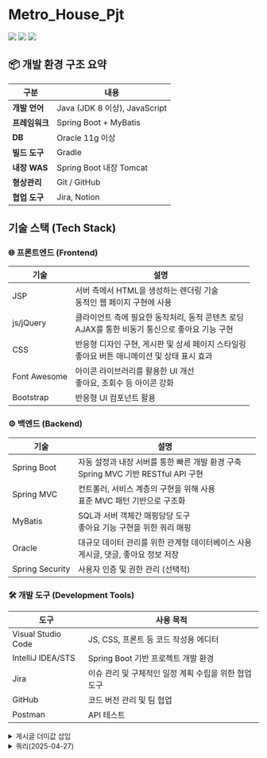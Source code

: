 # Metro_House_Pjt

  <img src="https://img.shields.io/badge/java-007396?style=for-the-badge&logo=java&logoColor=white"> 
  <img src="https://img.shields.io/badge/oracle-F80000?style=for-the-badge&logo=oracle&logoColor=white"> 
  <img src="https://img.shields.io/badge/spring-6DB33F?style=for-the-badge&logo=spring&logoColor=white"> 

## 📦 개발 환경 구조 요약

| 구분 | 내용
|-----|-----
| **개발 언어** | Java (JDK 8 이상), JavaScript
| **프레임워크** | Spring Boot + MyBatis
| **DB** | Oracle 11g 이상
| **빌드 도구** | Gradle
| **내장 WAS** | Spring Boot 내장 Tomcat
| **형상관리** | Git / GitHub
| **협업 도구** | Jira, Notion


## 기술 스택 (Tech Stack)

### 🌐 프론트엔드 (Frontend)

| 기술 | 설명
|-----|-----
| JSP | 서버 측에서 HTML을 생성하는 렌더링 기술<br>동적인 웹 페이지 구현에 사용
| js/jQuery | 클라이언트 측에 필요한 동작처리, 동적 콘텐츠 로딩<br>AJAX를 통한 비동기 통신으로 좋아요 기능 구현
| CSS | 반응형 디자인 구현, 게시판 및 상세 페이지 스타일링 <br>좋아요 버튼 애니메이션 및 상태 표시 효과
| Font Awesome | 아이콘 라이브러리를 활용한 UI 개선<br>좋아요, 조회수 등 아이콘 강화
| Bootstrap | 반응형 UI 컴포넌트 활용


### ⚙️ 백엔드 (Backend)

| 기술 | 설명
|-----|-----
| Spring Boot | 자동 설정과 내장 서버를 통한 빠른 개발 환경 구축<br>Spring MVC 기반 RESTful API 구현
| Spring MVC | 컨트롤러, 서비스 계층의 구현을 위해 사용<br>표준 MVC 패턴 기반으로 구조화
| MyBatis | SQL과 서버 객체간 매핑담당 도구<br>좋아요 기능 구현을 위한 쿼리 매핑
| Oracle | 대규모 데이터 관리를 위한 관계형 데이터베이스 사용<br>게시글, 댓글, 좋아요 정보 저장
| Spring Security | 사용자 인증 및 권한 관리 (선택적)


### 🛠️ 개발 도구 (Development Tools)

| 도구 | 사용 목적
|-----|-----
| Visual Studio Code | JS, CSS, 프론트 등 코드 작성용 에디터
| IntelliJ IDEA/STS | Spring Boot 기반 프로젝트 개발 환경
| Jira | 이슈 관리 및 구체적인 일정 계획 수립을 위한 협업 도구
| GitHub | 코드 버전 관리 및 팀 협업
| Postman | API 테스트


<details>
  <summary>게시글 더미값 삽입</summary>
  <pre><code>
BEGIN
  FOR i IN 1..300 LOOP
    INSERT INTO board (boardNumber, userName, boardTitle, boardContent, boardWriteDate, boardViews)
    VALUES (i, '사용자'||i, '제목'||i, '내용'||i, SYSDATE, 0);
    
    IF MOD(i, 100) = 0 THEN
      COMMIT;
    END IF;
  END LOOP;
  COMMIT;
END;
  </code></pre>
</details>


<details>
  <summary>쿼리(2025-04-27)</summary>
  <pre><code>
GRANT CREATE SESSION, CREATE TABLE, CREATE VIEW, CREATE SEQUENCE, 
      CREATE SYNONYM, CREATE PROCEDURE, CREATE TRIGGER, CREATE MATERIALIZED VIEW 
TO METRO_HOUSE;
GRANT SELECT ANY TABLE, INSERT ANY TABLE, UPDATE ANY TABLE, DELETE ANY TABLE
TO METRO_HOUSE;
ALTER USER METRO_HOUSE DEFAULT TABLESPACE USERS;
ALTER USER METRO_HOUSE QUOTA UNLIMITED ON USERS;


CREATE TABLE USERINFO (
userNumber      NUMBER PRIMARY KEY,
userId          VARCHAR2(100),
userPw          VARCHAR2(100),
userName        VARCHAR2(100),
userTel         VARCHAR2(20),
userEmail       VARCHAR2(200),
userBirth       VARCHAR2(50),
userZipCode     VARCHAR2(50),
userAddress     VARCHAR2(300),
userDetailAddress VARCHAR2(500),
userAdmin       NUMBER DEFAULT 0,
userRegdate     DATE DEFAULT SYSDATE
);


CREATE TABLE BOARD (
boardNumber     NUMBER PRIMARY KEY,
userNumber      NUMBER,
userName        VARCHAR2(50),
boardTitle      VARCHAR2(1000),
boardContent    VARCHAR2(4000),
boardWriteDate  DATE DEFAULT SYSDATE,
boardHit        NUMBER DEFAULT 0,
boardViews      NUMBER DEFAULT 0,
boardLikes      NUMBER DEFAULT 0,
FOREIGN KEY (userNumber) REFERENCES USERINFO(userNumber)ON DELETE CASCADE
);


CREATE TABLE board_likes (
boardNumber number,
userNumber number,
PRIMARY KEY (boardNumber, userNumber)
);


CREATE TABLE BOARD_COMMENT (
commentNumber       NUMBER PRIMARY KEY,
commentSubNumber    NUMBER,
commentSubStepNumber NUMBER,
boardNumber         NUMBER,
userNumber          NUMBER,
userName            VARCHAR2(50),
commentContent      VARCHAR2(4000),
commentWriteDate    DATE DEFAULT SYSDATE
);


ALTER TABLE BOARD_COMMENT
ADD CONSTRAINT fk_comment_board
FOREIGN KEY (boardNumber)
REFERENCES BOARD(boardNumber)
ON DELETE CASCADE;


ALTER TABLE BOARD_COMMENT
ADD CONSTRAINT fk_comment_user
FOREIGN KEY (userNumber)
REFERENCES USERINFO(userNumber)
ON DELETE CASCADE;
DESC board_comment;


create table apartmentinfo(
    apartmentId number primary key,
    sggcd VARCHAR2(10),
    umdnm VARCHAR2(100),
    aptnm VARCHAR2(200),
    jibun VARCHAR2(100),
    excluusear VARCHAR2(50),
    dealYear VARCHAR2(4),
    dealMonth VARCHAR2(2),
    dealDay VARCHAR2(2),
    dealAmount VARCHAR2(100),
    floor VARCHAR2(10),
    buildYear VARCHAR2(4),
    cdealType VARCHAR2(50),
    cdealDay VARCHAR2(50),
    dealingGbn VARCHAR2(50),
    estateAgentSggnm VARCHAR2(100),
    rgstDate VARCHAR2(50),
    aptDong VARCHAR2(50),
    slerGbn VARCHAR2(50),
    buyerGbn VARCHAR2(50),
    landLeaseHoldGbn VARCHAR2(50),
    aptSeq VARCHAR2(50),
    bonbun VARCHAR2(50),
    bubun VARCHAR2(50),
    landCd VARCHAR2(50),
    roadNm VARCHAR2(200),
    roadNmBonbun VARCHAR2(50),
    roadNmBubun VARCHAR2(50),
    roadNmCd VARCHAR2(50),
    roadNmSeq VARCHAR2(50),
    roadNmSggcd VARCHAR2(50),
    roadNmBcd VARCHAR2(50),
    umdcd VARCHAR2(50),
    lat NUMBER(12,8),
    lng NUMBER(12,8),
    subwayStation VARCHAR2(100),
    subwayDistance VARCHAR2(50)
);

-- 위도/경도에 복합 인덱스 생성
CREATE INDEX idx_apartmentinfo_latlng ON APARTMENTINFO(lat, lng);


CREATE SEQUENCE seq_apartmentinfo
    START WITH 1
    INCREMENT BY 1
    NOCACHE
    NOCYCLE;
create table apartment_favorite(
    favoriteId number primary key,
    apartmentId number,
    userNumber number,
    createdAt date default sysdate,
    lat NUMBER(12,8),
    lng NUMBER(12,8),
    dealamount varchar2(100),

    FOREIGN KEY (apartmentId) REFERENCES APARTMENTINFO(apartmentId)ON DELETE CASCADE,
    FOREIGN KEY (userNumber) REFERENCES USERINFO(userNumber)ON DELETE CASCADE
);
CREATE SEQUENCE seq_apartment_favorite
START WITH 1
INCREMENT BY 1
NOCACHE
NOCYCLE;

create table apartment_review(
REVIEWID NUMBER PRIMARY KEY,                -- 리뷰 고유 ID (시퀀스 사용)
apartmentId NUMBER NOT NULL,                 -- 도서 번호 (외래키) - 실제 타입으로 수정 필요
USERNUMBER NUMBER NOT NULL,                 -- 사용자 ID (외래키) - VARCHAR2(50)에서 NUMBER로 수정
REVIEWTITLE VARCHAR2(200) NOT NULL,         -- 리뷰 제목
REVIEWCONTENT CLOB NOT NULL,                -- 리뷰 내용 (긴 텍스트)
REVIEWRATING NUMBER(1) NOT NULL,            -- 평점 (1-5)
REVIEWDATE DATE DEFAULT SYSDATE,            -- 작성일
REVIEWMODIFIED_DATE DATE,                   -- 수정일
REVIEWSTATUS VARCHAR2(10) DEFAULT 'ACTIVE',           -- 상태 (Y: 활성, N: 삭제)

CONSTRAINT FK_REVIEW_apartment FOREIGN KEY (apartmentId) REFERENCES apartmentinfo(apartmentId),
CONSTRAINT FK_REVIEW_USER FOREIGN KEY (USERNUMBER) REFERENCES USERINFO(USERNUMBER),
CONSTRAINT CHK_REVIEW_RATING CHECK (REVIEWRATING BETWEEN 1 AND 5)

);

-- 리뷰 ID 시퀀스
CREATE SEQUENCE SEQ_REVIEW_ID
START WITH 1
INCREMENT BY 1
NOCACHE;


CREATE TABLE REVIEW_HELPFUL (
HELPFUL_ID NUMBER PRIMARY KEY,
REVIEWID NUMBER NOT NULL,
USERNUMBER NUMBER NOT NULL,
HELPFUL_DATE DATE DEFAULT SYSDATE,
CONSTRAINT FK_REVIEW_HELPFUL_REVIEW FOREIGN KEY (REVIEWID) REFERENCES apartment_REVIEW(REVIEWID),
CONSTRAINT FK_REVIEW_HELPFUL_USER FOREIGN KEY (USERNUMBER) REFERENCES USERINFO(USERNUMBER),
CONSTRAINT UQ_REVIEW_HELPFUL UNIQUE (REVIEWID, USERNUMBER)
);


-- 리뷰(도움됨)시퀀스 생성
CREATE SEQUENCE SEQ_HELPFUL_ID
START WITH 1
INCREMENT BY 1
NOCACHE
NOCYCLE;


-------------------------------------------------------------------------아파트 큐(년,월,시군구코드)
CREATE TABLE "METRO_HOUSE"."APARTMENTINFO_QUEUE" 
   (   "QUEUE_ID" NUMBER, 
   "APARTMENTID" NUMBER, 
   "SGGCD" VARCHAR2(10), 
   "UMDNM" VARCHAR2(100), 
   "APTNM" VARCHAR2(200), 
   "JIBUN" VARCHAR2(100), 
   "EXCLUUSEAR" VARCHAR2(50), 
   "DEALYEAR" VARCHAR2(4), 
   "DEALMONTH" VARCHAR2(2), 
   "DEALDAY" VARCHAR2(2), 
   "DEALAMOUNT" VARCHAR2(100), 
   "FLOOR" VARCHAR2(10), 
   "BUILDYEAR" VARCHAR2(4), 
   "CDEALTYPE" VARCHAR2(50), 
   "CDEALDAY" VARCHAR2(50), 
   "DEALINGGBN" VARCHAR2(50), 
   "ESTATEAGENTSGGNM" VARCHAR2(100), 
   "RGSTDATE" VARCHAR2(50), 
   "APTDONG" VARCHAR2(50), 
   "SLERGBN" VARCHAR2(50), 
   "BUYERGBN" VARCHAR2(50), 
   "LANDLEASEHOLDGBN" VARCHAR2(50), 
   "APTSEQ" VARCHAR2(50), 
   "BONBUN" VARCHAR2(50), 
   "BUBUN" VARCHAR2(50), 
   "LANDCD" VARCHAR2(50), 
   "ROADNM" VARCHAR2(200), 
   "ROADNMBONBUN" VARCHAR2(50), 
   "ROADNMBUBUN" VARCHAR2(50), 
   "ROADNMCD" VARCHAR2(50), 
   "ROADNMSEQ" VARCHAR2(50), 
   "ROADNMSGGCD" VARCHAR2(50), 
   "ROADNMBCD" VARCHAR2(50), 
   "UMDCD" VARCHAR2(50), 
   "LAT" NUMBER(12,8), 
   "LNG" NUMBER(12,8), 
   "SUBWAYSTATION" VARCHAR2(100), 
   "SUBWAYDISTANCE" VARCHAR2(50), 
   "PROCESSED" CHAR(1) DEFAULT 'N'
   )
CREATE INDEX idx_apartmentqueue_id ON APARTMENTINFO_QUEUE(apartmentid);

----------------------------------------------------------------------------------------------apartment procedure
create or replace PROCEDURE process_apartmentinfo_queue IS
    CURSOR cur IS
  SELECT * FROM APARTMENTINFO_QUEUE WHERE PROCESSED = 'N' FOR UPDATE SKIP LOCKED;
BEGIN
-------------------------------------------------------------------
    -- [여기] 커서 루프 전에 필요한 동적 테이블을 미리 모두 생성
    -------------------------------------------------------------------
    DECLARE
        CURSOR tab_cur IS
            SELECT DISTINCT DEALYEAR, DEALMONTH, SGGCD
              FROM APARTMENTINFO_QUEUE
             WHERE PROCESSED = 'N';
        v_table_name VARCHAR2(100);
        v_count      NUMBER;
        v_sql        VARCHAR2(4000);
    BEGIN
        FOR rec IN tab_cur LOOP
            v_table_name := 'Z_' || rec.DEALYEAR || '_' || rec.DEALMONTH || '_' || rec.SGGCD;
            SELECT COUNT(*) INTO v_count FROM user_tables WHERE table_name = UPPER(v_table_name);
            IF v_count = 0 THEN
                v_sql := 'CREATE TABLE ' || v_table_name || ' (
                    APARTMENTID         NUMBER PRIMARY KEY,
                    SGGCD               VARCHAR2(10),
                    UMDNM               VARCHAR2(100),
                    APTNM               VARCHAR2(200),
                    JIBUN               VARCHAR2(100),
                    EXCLUUSEAR          VARCHAR2(50),
                    DEALYEAR            VARCHAR2(4),
                    DEALMONTH           VARCHAR2(2),
                    DEALDAY             VARCHAR2(2),
                    DEALAMOUNT          VARCHAR2(100),
                    FLOOR               VARCHAR2(10),
                    BUILDYEAR           VARCHAR2(4),
                    CDEALTYPE           VARCHAR2(50),
                    CDEALDAY            VARCHAR2(50),
                    DEALINGGBN          VARCHAR2(50),
                    ESTATEAGENTSGGNM    VARCHAR2(100),
                    RGSTDATE            VARCHAR2(50),
                    APTDONG             VARCHAR2(50),
                    SLERGBN             VARCHAR2(50),
                    BUYERGBN            VARCHAR2(50),
                    LANDLEASEHOLDGBN    VARCHAR2(50),
                    APTSEQ              VARCHAR2(50),
                    BONBUN              VARCHAR2(50),
                    BUBUN               VARCHAR2(50),
                    LANDCD              VARCHAR2(50),
                    ROADNM              VARCHAR2(200),
                    ROADNMBONBUN        VARCHAR2(50),
                    ROADNMBUBUN         VARCHAR2(50),
                    ROADNMCD            VARCHAR2(50),
                    ROADNMSEQ           VARCHAR2(50),
                    ROADNMSGGCD         VARCHAR2(50),
                    ROADNMBCD           VARCHAR2(50),
                    UMDCD               VARCHAR2(50),
                    LAT                 NUMBER(12,8),
                    LNG                 NUMBER(12,8),
                    SUBWAYSTATION       VARCHAR2(100),
                    SUBWAYDISTANCE      VARCHAR2(50)
                )'; -- 테이블 정의 생략
                EXECUTE IMMEDIATE v_sql;
            END IF;
        END LOOP;
    END;
    -------------------------------------------------------------------
    -- [여기까지] 미리 테이블 생성
    -------------------------------------------------------------------
    FOR rec IN cur LOOP
        -- 동적 테이블명 생성
        DECLARE
            v_table_name VARCHAR2(100);
            v_sql        VARCHAR2(4000);
            v_count      NUMBER;
            v_dup_count  NUMBER;
        BEGIN
            v_table_name := 'A_' || rec.DEALYEAR || '_' || rec.DEALMONTH || '_' || rec.SGGCD;

            -- 테이블 존재 여부 확인
            SELECT COUNT(*) INTO v_count FROM user_tables WHERE table_name = UPPER(v_table_name);

            IF v_count = 0 THEN
                v_sql := 'CREATE TABLE ' || v_table_name || ' (
                    APARTMENTID         NUMBER PRIMARY KEY,
                    SGGCD               VARCHAR2(10),
                    UMDNM               VARCHAR2(100),
                    APTNM               VARCHAR2(200),
                    JIBUN               VARCHAR2(100),
                    EXCLUUSEAR          VARCHAR2(50),
                    DEALYEAR            VARCHAR2(4),
                    DEALMONTH           VARCHAR2(2),
                    DEALDAY             VARCHAR2(2),
                    DEALAMOUNT          VARCHAR2(100),
                    FLOOR               VARCHAR2(10),
                    BUILDYEAR           VARCHAR2(4),
                    CDEALTYPE           VARCHAR2(50),
                    CDEALDAY            VARCHAR2(50),
                    DEALINGGBN          VARCHAR2(50),
                    ESTATEAGENTSGGNM    VARCHAR2(100),
                    RGSTDATE            VARCHAR2(50),
                    APTDONG             VARCHAR2(50),
                    SLERGBN             VARCHAR2(50),
                    BUYERGBN            VARCHAR2(50),
                    LANDLEASEHOLDGBN    VARCHAR2(50),
                    APTSEQ              VARCHAR2(50),
                    BONBUN              VARCHAR2(50),
                    BUBUN               VARCHAR2(50),
                    LANDCD              VARCHAR2(50),
                    ROADNM              VARCHAR2(200),
                    ROADNMBONBUN        VARCHAR2(50),
                    ROADNMBUBUN         VARCHAR2(50),
                    ROADNMCD            VARCHAR2(50),
                    ROADNMSEQ           VARCHAR2(50),
                    ROADNMSGGCD         VARCHAR2(50),
                    ROADNMBCD           VARCHAR2(50),
                    UMDCD               VARCHAR2(50),
                    LAT                 NUMBER(12,8),
                    LNG                 NUMBER(12,8),
                    SUBWAYSTATION       VARCHAR2(100),
                    SUBWAYDISTANCE      VARCHAR2(50)
                )';
                EXECUTE IMMEDIATE v_sql;
            END IF;

            -- 중복 체크
            v_sql := 'SELECT COUNT(*) FROM ' || v_table_name || ' WHERE APARTMENTID = :1';
            EXECUTE IMMEDIATE v_sql INTO v_dup_count USING rec.APARTMENTID;

            IF v_dup_count = 0 THEN
                -- 데이터 INSERT
                v_sql := 'INSERT INTO ' || v_table_name || ' (
                    APARTMENTID, SGGCD, UMDNM, APTNM, JIBUN, EXCLUUSEAR, DEALYEAR, DEALMONTH, DEALDAY,
                    DEALAMOUNT, FLOOR, BUILDYEAR, CDEALTYPE, CDEALDAY, DEALINGGBN, ESTATEAGENTSGGNM,
                    RGSTDATE, APTDONG, SLERGBN, BUYERGBN, LANDLEASEHOLDGBN, APTSEQ, BONBUN, BUBUN,
                    LANDCD, ROADNM, ROADNMBONBUN, ROADNMBUBUN, ROADNMCD, ROADNMSEQ, ROADNMSGGCD,
                    ROADNMBCD, UMDCD, LAT, LNG, SUBWAYSTATION, SUBWAYDISTANCE
                ) VALUES (
                    :1, :2, :3, :4, :5, :6, :7, :8, :9, :10, :11, :12, :13, :14, :15, :16, :17, :18, :19, :20, :21, :22, :23, :24, :25, :26, :27, :28, :29, :30, :31, :32, :33, :34, :35, :36, :37
                )';

                EXECUTE IMMEDIATE v_sql USING
                    rec.APARTMENTID, rec.SGGCD, rec.UMDNM, rec.APTNM, rec.JIBUN, rec.EXCLUUSEAR, rec.DEALYEAR, rec.DEALMONTH, rec.DEALDAY,
                    rec.DEALAMOUNT, rec.FLOOR, rec.BUILDYEAR, rec.CDEALTYPE, rec.CDEALDAY, rec.DEALINGGBN, rec.ESTATEAGENTSGGNM,
                    rec.RGSTDATE, rec.APTDONG, rec.SLERGBN, rec.BUYERGBN, rec.LANDLEASEHOLDGBN, rec.APTSEQ, rec.BONBUN, rec.BUBUN,
                    rec.LANDCD, rec.ROADNM, rec.ROADNMBONBUN, rec.ROADNMBUBUN, rec.ROADNMCD, rec.ROADNMSEQ, rec.ROADNMSGGCD,
                    rec.ROADNMBCD, rec.UMDCD, rec.LAT, rec.LNG, rec.SUBWAYSTATION, rec.SUBWAYDISTANCE;
            END IF;

            -- 처리 완료 표시
            UPDATE APARTMENTINFO_QUEUE SET PROCESSED = 'Y' WHERE CURRENT OF cur;
        END;
    END LOOP;
END;
----------------------------------------------------------------------------------------------apartment trigger
create or replace TRIGGER trg_apartmentinfo_insert
AFTER INSERT ON apartmentinfo
FOR EACH ROW
BEGIN
  INSERT INTO apartmentinfo_queue (
    apartmentId, sggcd, umdnm, aptnm, jibun, excluusear,
    dealYear, dealMonth, dealDay, dealAmount, floor, buildYear, cdealType, cdealDay,
    dealingGbn, estateAgentSggnm, rgstDate, aptDong, slerGbn, buyerGbn,
    landLeaseHoldGbn, aptSeq, bonbun, bubun, landCd, roadNm, roadNmBonbun,
    roadNmBubun, roadNmCd, roadNmSeq, roadNmSggcd, roadNmBcd, umdcd,
    lat, lng, subwayStation, subwayDistance
  ) VALUES (
    :NEW.apartmentId, :NEW.sggcd, :NEW.umdnm, :NEW.aptnm, :NEW.jibun, :NEW.excluusear,
    :NEW.dealYear, :NEW.dealMonth, :NEW.dealDay, :NEW.dealAmount, :NEW.floor, :NEW.buildYear, :NEW.cdealType, :NEW.cdealDay,
    :NEW.dealingGbn, :NEW.estateAgentSggnm, :NEW.rgstDate, :NEW.aptDong, :NEW.slerGbn, :NEW.buyerGbn,
    :NEW.landLeaseHoldGbn, :NEW.aptSeq, :NEW.bonbun, :NEW.bubun, :NEW.landCd, :NEW.roadNm, :NEW.roadNmBonbun,
    :NEW.roadNmBubun, :NEW.roadNmCd, :NEW.roadNmSeq, :NEW.roadNmSggcd, :NEW.roadNmBcd, :NEW.umdcd,
    :NEW.lat, :NEW.lng, :NEW.subwayStation, :NEW.subwayDistance
  );
END;


  </code></pre>
</details>
